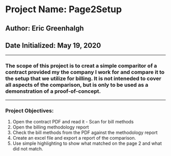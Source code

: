 # Project Name: Page2Setup
## Author: Eric Greenhalgh
## Date Initialized: May 19, 2020
---
### The scope of this project is to creat a simple comparitor of a contract provided my the company I work for and compare it to the setup that we utilize for billing. It is not inteneded to cover all aspects of the comparison, but is only to be used as a demonstration of a proof-of-concept.
---
### Project Objectives:
1) Open the contract PDF and read it - Scan for bill methods
2) Open the billing methodology report
3) Check the bill methods from the PDF against the methodology report
4) Create an excel file and export a report of the comparison.
5) Use simple highlighting to show what matched on the page 2 and what did not match.